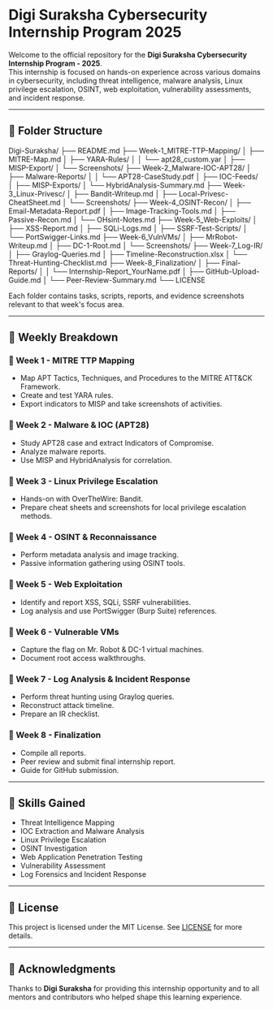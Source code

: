 # Digi Suraksha Cybersecurity Internship Program 2025

Welcome to the official repository for the **Digi Suraksha Cybersecurity Internship Program - 2025**.  
This internship is focused on hands-on experience across various domains in cybersecurity, including threat intelligence, malware analysis, Linux privilege escalation, OSINT, web exploitation, vulnerability assessments, and incident response.

---

## 📁 Folder Structure

Digi-Suraksha/
├── README.md
├── Week-1_MITRE-TTP-Mapping/
│ ├── MITRE-Map.md
│ ├── YARA-Rules/
│ │ └── apt28_custom.yar
│ ├── MISP-Export/
│ └── Screenshots/
├── Week-2_Malware-IOC-APT28/
│ ├── Malware-Reports/
│ │ └── APT28-CaseStudy.pdf
│ ├── IOC-Feeds/
│ ├── MISP-Exports/
│ └── HybridAnalysis-Summary.md
├── Week-3_Linux-Privesc/
│ ├── Bandit-Writeup.md
│ ├── Local-Privesc-CheatSheet.md
│ └── Screenshots/
├── Week-4_OSINT-Recon/
│ ├── Email-Metadata-Report.pdf
│ ├── Image-Tracking-Tools.md
│ ├── Passive-Recon.md
│ └── OHsint-Notes.md
├── Week-5_Web-Exploits/
│ ├── XSS-Report.md
│ ├── SQLi-Logs.md
│ ├── SSRF-Test-Scripts/
│ └── PortSwigger-Links.md
├── Week-6_VulnVMs/
│ ├── MrRobot-Writeup.md
│ ├── DC-1-Root.md
│ └── Screenshots/
├── Week-7_Log-IR/
│ ├── Graylog-Queries.md
│ ├── Timeline-Reconstruction.xlsx
│ └── Threat-Hunting-Checklist.md
├── Week-8_Finalization/
│ ├── Final-Reports/
│ │ └── Internship-Report_YourName.pdf
│ ├── GitHub-Upload-Guide.md
│ └── Peer-Review-Summary.md
└── LICENSE





Each folder contains tasks, scripts, reports, and evidence screenshots relevant to that week's focus area.

---

## 📌 Weekly Breakdown

### 🔹 Week 1 - MITRE TTP Mapping
- Map APT Tactics, Techniques, and Procedures to the MITRE ATT&CK Framework.
- Create and test YARA rules.
- Export indicators to MISP and take screenshots of activities.

### 🔹 Week 2 - Malware & IOC (APT28)
- Study APT28 case and extract Indicators of Compromise.
- Analyze malware reports.
- Use MISP and HybridAnalysis for correlation.

### 🔹 Week 3 - Linux Privilege Escalation
- Hands-on with OverTheWire: Bandit.
- Prepare cheat sheets and screenshots for local privilege escalation methods.

### 🔹 Week 4 - OSINT & Reconnaissance
- Perform metadata analysis and image tracking.
- Passive information gathering using OSINT tools.

### 🔹 Week 5 - Web Exploitation
- Identify and report XSS, SQLi, SSRF vulnerabilities.
- Log analysis and use PortSwigger (Burp Suite) references.

### 🔹 Week 6 - Vulnerable VMs
- Capture the flag on Mr. Robot & DC-1 virtual machines.
- Document root access walkthroughs.

### 🔹 Week 7 - Log Analysis & Incident Response
- Perform threat hunting using Graylog queries.
- Reconstruct attack timeline.
- Prepare an IR checklist.

### 🔹 Week 8 - Finalization
- Compile all reports.
- Peer review and submit final internship report.
- Guide for GitHub submission.

---

## 🧠 Skills Gained

- Threat Intelligence Mapping  
- IOC Extraction and Malware Analysis  
- Linux Privilege Escalation  
- OSINT Investigation  
- Web Application Penetration Testing  
- Vulnerability Assessment  
- Log Forensics and Incident Response  

---

## 📄 License

This project is licensed under the MIT License. See [LICENSE](./LICENSE) for more details.

---

## 🙋 Acknowledgments

Thanks to **Digi Suraksha** for providing this internship opportunity and to all mentors and contributors who helped shape this learning experience.
